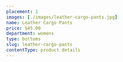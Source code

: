 ```yaml
---
placement: 1
images: [./images/leather-cargo-pants.jpg]
name: Leather Cargo Pants
price: $45.00
department: womens
type: bottoms
slug: leather-cargo-pants
contentType: product details
---
```

